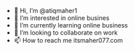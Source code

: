 - 👋 Hi, I’m @atiqmaher1
- 👀 I’m interested in online busines
- 🌱 I’m currently learning online business
- 💞️ I’m looking to collaborate on work
- 📫 How to reach me itsmaher077.com

<!---
atiqmaher1/atiqmaher1 is a ✨ special ✨ repository because its `README.md` (this file) appears on your GitHub profile.
You can click the Preview link to take a look at your changes.
--->
